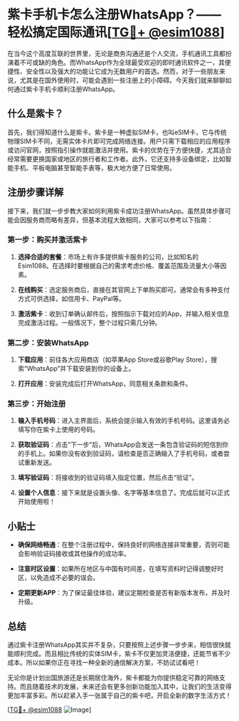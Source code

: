 # 紫卡手机卡怎么注册WhatsApp？——轻松搞定国际通讯[[TG💪+ @esim1088](https://t.me/s/esim1088)]

在当今这个高度互联的世界里，无论是商务沟通还是个人交流，手机通讯工具都扮演着不可或缺的角色。而WhatsApp作为全球最受欢迎的即时通讯软件之一，其便捷性、安全性以及强大的功能让它成为无数用户的首选。然而，对于一些朋友来说，尤其是在国外使用时，可能会遇到一些注册上的小障碍。今天我们就来聊聊如何通过紫卡手机卡顺利注册WhatsApp。

## 什么是紫卡？

首先，我们得知道什么是紫卡。紫卡是一种虚拟SIM卡，也叫eSIM卡，它与传统物理SIM卡不同，无需实体卡片即可完成网络连接。用户只需下载相应的应用程序或访问官网，按照指引操作就能激活并使用。紫卡的优势在于方便快捷，尤其适合经常需要更换国家或地区的旅行者和工作者。此外，它还支持多设备绑定，比如智能手机、平板电脑甚至智能手表等，极大地方便了日常使用。

## 注册步骤详解

接下来，我们就一步步教大家如何利用紫卡成功注册WhatsApp。虽然具体步骤可能会因服务商而略有差异，但基本流程大致相同，大家可以参考以下指南：

### 第一步：购买并激活紫卡

1. **选择合适的套餐**：市场上有许多提供紫卡服务的公司，比如知名的Esim1088。在选择时要根据自己的需求考虑价格、覆盖范围及流量大小等因素。
   
2. **在线购买**：选定服务商后，直接在其官网上下单购买即可。通常会有多种支付方式可供选择，如信用卡、PayPal等。

3. **激活紫卡**：收到订单确认邮件后，按照指示下载对应的App，并输入相关信息完成激活过程。一般情况下，整个过程只需几分钟。

### 第二步：安装WhatsApp

1. **下载应用**：前往各大应用商店（如苹果App Store或谷歌Play Store），搜索“WhatsApp”并下载安装到你的设备上。

2. **打开应用**：安装完成后打开WhatsApp，同意相关条款和条件。

### 第三步：开始注册

1. **输入手机号码**：进入主界面后，系统会提示输入有效的手机号码。这里请务必填写你在紫卡上使用的号码。

2. **获取验证码**：点击“下一步”后，WhatsApp会发送一条包含验证码的短信到你的手机上。如果你没有收到验证码，请检查是否正确输入了手机号码，或者尝试重新发送。

3. **填写验证码**：将接收到的验证码填入指定位置，然后点击“验证”。

4. **设置个人信息**：接下来就是设置头像、名字等基本信息了。完成后就可以正式开始使用啦！

## 小贴士

- **确保网络畅通**：在整个注册过程中，保持良好的网络连接非常重要，否则可能会影响验证码接收或其他操作的成功率。
  
- **注意时区设置**：如果所在地区与中国有时间差，在填写资料时记得调整好时区，以免造成不必要的误会。

- **定期更新APP**：为了保证最佳体验，建议定期检查是否有新版本发布，并及时升级。

## 总结

通过紫卡注册WhatsApp其实并不复杂，只要按照上述步骤一步步来，相信很快就能顺利完成。而且相比传统的实体SIM卡，紫卡不仅更加灵活便捷，还能节省不少成本。所以如果你正在寻找一种全新的通信解决方案，不妨试试看吧！

无论你是计划出国旅游还是长期居住海外，紫卡都能为你提供稳定可靠的网络支持。而且随着技术的发展，未来还会有更多创新功能加入其中，让我们的生活变得更加丰富多彩。所以赶紧入手一张属于自己的紫卡吧，开启全新的数字生活方式！

[[TG💪+ @esim1088](https://t.me/s/esim1088) ![Image](https://i.postimg.cc/4NQfJmqS/Snipaste-2025-05-13-00-14-12.png)]
